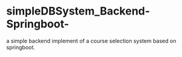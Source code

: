 # simpleDBSystem_Backend-Springboot-
a simple backend implement of a course selection system based on springboot.
